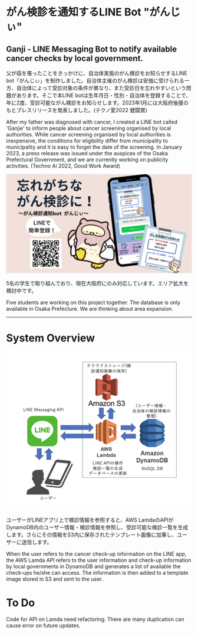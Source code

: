 # がん検診を通知するLINE Bot "がんじぃ"
## Ganji - LINE Messaging Bot to notify available cancer checks by local government.
父が癌を罹ったことをきっかけに、自治体実施のがん検診をお知らせするLINE bot「がんじぃ」を制作しました。自治体主催のがん検診は安価に受けられる一方、自治体によって受診対象の条件が異なり、また受診日を忘れやすいという問題があります。そこで本LINE botは生年月日・性別・自治体を登録することで、年に2度、受診可能ながん検診をお知らせします。2023年1月には大阪府後援のもとプレスリリースを発表しました。(テクノ愛2022 健闘賞)

After my father was diagnosed with cancer, I created a LINE bot called 'Ganjie' to inform people about cancer screening organised by local authorities. While cancer screening organised by local authorities is inexpensive, the conditions for eligibility differ from municipality to municipality and it is easy to forget the date of the screening. In January 2023, a press release was issued under the auspices of the Osaka Prefectural Government, and we are currently working on publicity activities. (Techno Ai 2022, Good Work Award)

![top](images/top.png)

5名の学生で取り組んでおり、現在大阪府にのみ対応しています。エリア拡大を検討中です。

Five students are working on this project together.
The database is only available in Osaka Prefecture. We are thinking about area expansion.

---
# System Overview
![system](images/system.png)

ユーザーがLINEアプリ上で検診情報を参照すると、AWS LamdaのAPIがDynamoDB内のユーザー情報・検診情報を参照し、受診可能な検診一覧を生成します。さらにその情報をS3内に保存されたテンプレート画像に加筆し、ユーザーに送信します。

When the user refers to the cancer check-up information on the LINE app, the AWS Lamda API refers to the user information and check-up information by local governments in DynamoDB and generates a list of available the check-ups he/she can access. The information is then added to a template image stored in S3 and sent to the user.

# To Do
Code for API on Lamda need refactoring. There are many duplication can cause error on future updates.
